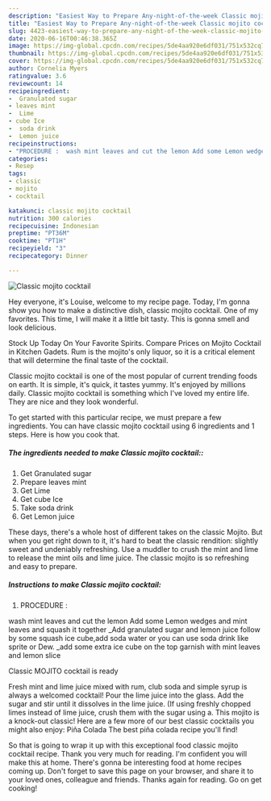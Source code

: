 ```yaml
---
description: "Easiest Way to Prepare Any-night-of-the-week Classic mojito cocktail"
title: "Easiest Way to Prepare Any-night-of-the-week Classic mojito cocktail"
slug: 4423-easiest-way-to-prepare-any-night-of-the-week-classic-mojito-cocktail
date: 2020-06-16T00:46:38.365Z
image: https://img-global.cpcdn.com/recipes/5de4aa920e6df031/751x532cq70/classic-mojito-cocktail-recipe-main-photo.jpg
thumbnail: https://img-global.cpcdn.com/recipes/5de4aa920e6df031/751x532cq70/classic-mojito-cocktail-recipe-main-photo.jpg
cover: https://img-global.cpcdn.com/recipes/5de4aa920e6df031/751x532cq70/classic-mojito-cocktail-recipe-main-photo.jpg
author: Cornelia Myers
ratingvalue: 3.6
reviewcount: 14
recipeingredient:
-  Granulated sugar
- leaves mint
-  Lime
- cube Ice
-  soda drink
-  Lemon juice
recipeinstructions:
- "PROCEDURE :  wash mint leaves and cut the lemon Add some Lemon wedges and mint leaves and squash it together _Add granulated sugar and lemon juice follow by some squash ice cube,add soda water or you can use soda drink like sprite or Dew.  _add some extra ice cube on the top garnish with mint leaves and lemon slice  Classic MOJITO cocktail is ready"
categories:
- Resep
tags:
- classic
- mojito
- cocktail

katakunci: classic mojito cocktail
nutrition: 300 calories
recipecuisine: Indonesian
preptime: "PT36M"
cooktime: "PT1H"
recipeyield: "3"
recipecategory: Dinner

---
```



![Classic mojito cocktail](https://img-global.cpcdn.com/recipes/5de4aa920e6df031/751x532cq70/classic-mojito-cocktail-recipe-main-photo.jpg)

Hey everyone, it's Louise, welcome to my recipe page. Today, I'm gonna show you how to make a distinctive dish, classic mojito cocktail. One of my favorites. This time, I will make it a little bit tasty. This is gonna smell and look delicious.

Stock Up Today On Your Favorite Spirits. Compare Prices on Mojito Cocktail in Kitchen Gadets. Rum is the mojito&#39;s only liquor, so it is a critical element that will determine the final taste of the cocktail.

Classic mojito cocktail is one of the most popular of current trending foods on earth. It is simple, it's quick, it tastes yummy. It's enjoyed by millions daily. Classic mojito cocktail is something which I've loved my entire life. They are nice and they look wonderful.


To get started with this particular recipe, we must prepare a few ingredients. You can have classic mojito cocktail using 6 ingredients and 1 steps. Here is how you cook that.

##### The ingredients needed to make Classic mojito cocktail::

1. Get  Granulated sugar
1. Prepare leaves mint
1. Get  Lime
1. Get cube Ice
1. Take  soda drink
1. Get  Lemon juice


These days, there&#39;s a whole host of different takes on the classic Mojito. But when you get right down to it, it&#39;s hard to beat the classic rendition: slightly sweet and undeniably refreshing. Use a muddler to crush the mint and lime to release the mint oils and lime juice. The classic mojito is so refreshing and easy to prepare. 

##### Instructions to make Classic mojito cocktail:

1. PROCEDURE :

wash mint leaves and cut the lemon
Add some Lemon wedges and mint leaves and squash it together
_Add granulated sugar and lemon juice follow by some squash ice cube,add soda water or you can use soda drink like sprite or Dew.
 _add some extra ice cube on the top garnish with mint leaves and lemon slice

Classic MOJITO cocktail is ready


Fresh mint and lime juice mixed with rum, club soda and simple syrup is always a welcomed cocktail! Pour the lime juice into the glass. Add the sugar and stir until it dissolves in the lime juice. (If using freshly chopped limes instead of lime juice, crush them with the sugar using a. This mojito is a knock-out classic! Here are a few more of our best classic cocktails you might also enjoy: Piña Colada The best piña colada recipe you&#39;ll find! 

So that is going to wrap it up with this exceptional food classic mojito cocktail recipe. Thank you very much for reading. I'm confident you will make this at home. There's gonna be interesting food at home recipes coming up. Don't forget to save this page on your browser, and share it to your loved ones, colleague and friends. Thanks again for reading. Go on get cooking!
